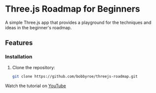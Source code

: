 # Three.js Roadmap for Beginners

A simple Three.js app that provides a playground for the techniques and ideas in the beginner's roadmap.

## Features


### Installation

1. Clone the repository:

   ```bash
   git clone https://github.com/bobbyroe/threejs-roadmap.git

Watch the tutorial on [YouTube]()
